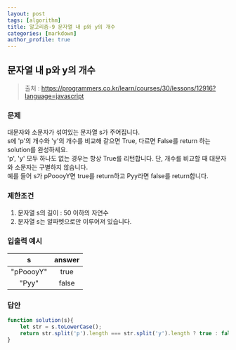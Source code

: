 ```yaml
---
layout: post
tags: [algorithm]
title: 알고리즘-9 문자열 내 p와 y의 개수
categories: [markdown]
author_profile: true
---
```


## 문자열 내 p와 y의 개수
> 출처 : <https://programmers.co.kr/learn/courses/30/lessons/12916?language=javascript>

### 문제  
대문자와 소문자가 섞여있는 문자열 s가 주어집니다.  
s에 'p'의 개수와 'y'의 개수를 비교해 같으면 True, 다르면 False를 return 하는 solution를 완성하세요.  
'p', 'y' 모두 하나도 없는 경우는 항상 True를 리턴합니다. 단, 개수를 비교할 때 대문자와 소문자는 구별하지 않습니다.  
예를 들어 s가 pPoooyY면 true를 return하고 Pyy라면 false를 return합니다.  

### 제한조건
1. 문자열 s의 길이 : 50 이하의 자연수  
2. 문자열 s는 알파벳으로만 이루어져 있습니다.  

### 입출력 예시 
| s | answer |  
| :--: | :--: |
| "pPoooyY" | true |
| "Pyy" | false |

### 답안  
``` javascript
function solution(s){
    let str = s.toLowerCase();
    return str.split('p').length === str.split('y').length ? true : false;
}
```

